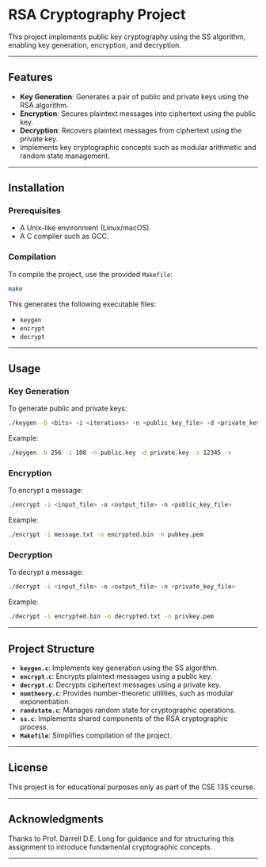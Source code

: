 
# RSA Cryptography Project

This project implements public key cryptography using the SS algorithm, enabling key generation, encryption, and decryption.

---

## Features

- **Key Generation**: Generates a pair of public and private keys using the RSA algorithm.
- **Encryption**: Secures plaintext messages into ciphertext using the public key.
- **Decryption**: Recovers plaintext messages from ciphertext using the private key.
- Implements key cryptographic concepts such as modular arithmetic and random state management.

---

## Installation

### Prerequisites
- A Unix-like environment (Linux/macOS).
- A C compiler such as GCC.

### Compilation
To compile the project, use the provided `Makefile`:
```bash
make
```
This generates the following executable files:
- `keygen`
- `encrypt`
- `decrypt`

---

## Usage

### Key Generation
To generate public and private keys:
```bash
./keygen -b <bits> -i <iterations> -n <public_key_file> -d <private_key_file> -s <seed> -v
```
Example:
```bash
./keygen -b 256 -i 100 -n public.key -d private.key -s 12345 -v
```

### Encryption
To encrypt a message:
```bash
./encrypt -i <input_file> -o <output_file> -n <public_key_file>
```
Example:
```bash
./encrypt -i message.txt -o encrypted.bin -n pubkey.pem
```

### Decryption
To decrypt a message:
```bash
./decrypt -i <input_file> -o <output_file> -n <private_key_file>
```
Example:
```bash
./decrypt -i encrypted.bin -o decrypted.txt -n privkey.pem
```

---

## Project Structure

- **`keygen.c`**: Implements key generation using the SS algorithm.
- **`encrypt.c`**: Encrypts plaintext messages using a public key.
- **`decrypt.c`**: Decrypts ciphertext messages using a private key.
- **`numtheory.c`**: Provides number-theoretic utilities, such as modular exponentiation.
- **`randstate.c`**: Manages random state for cryptographic operations.
- **`ss.c`**: Implements shared components of the RSA cryptographic process.
- **`Makefile`**: Simplifies compilation of the project.

---

## License

This project is for educational purposes only as part of the CSE 13S course.

---

## Acknowledgments

Thanks to Prof. Darrell D.E. Long for guidance and for structuring this assignment to introduce fundamental cryptographic concepts.

---
